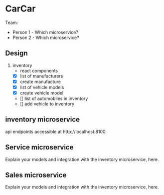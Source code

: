 # CarCar

Team:

- Person 1 - Which microservice?
- Person 2 - Which microservice?

## Design

1. inventory
   - react components
   - [x] list of manufacturers
   - [x] create manufacture
   - [x] list of vehicle models
   - [x] create vehicle model
   - [] list of automobiles in inventory
   - [] add vehicle to inventory

## inventory microservice

api endpoints accessible at http://localhost:8100

## Service microservice

Explain your models and integration with the inventory
microservice, here.

## Sales microservice

Explain your models and integration with the inventory
microservice, here.
